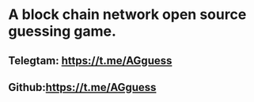 # A block chain  network open source guessing game.       
## Telegtam: https://t.me/AGguess              
## Github:https://t.me/AGguess
